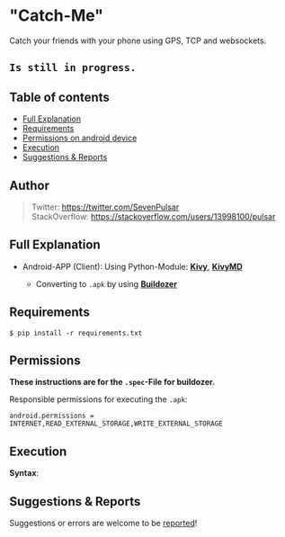 # "Catch-Me"

Catch your friends with your phone using GPS, TCP and websockets.

## <code>Is still in progress.</code>

## Table of contents

* [Full Explanation](#full-explanation)
* [Requirements](#requirements)
* [Permissions on android device](#permissions)
* [Execution](#execution)
* [Suggestions & Reports](#suggestions--reports)

## Author

> Twitter: https://twitter.com/SevenPulsar \
> StackOverflow: https://stackoverflow.com/users/13998100/pulsar 

## Full Explanation
    
- Android-APP (Client): Using Python-Module: [**Kivy**](https://kivy.org/#home), [**KivyMD**](https://kivymd.readthedocs.io/en/latest/)

    - Converting to <code>.apk</code> by using [**Buildozer**](https://buildozer.readthedocs.io/en/latest/)


## Requirements

    $ pip install -r requirements.txt
    
## Permissions

**These instructions are for the <code>.spec</code>-File for buildozer.**

Responsible permissions for executing the <code>.apk</code>:
    
    android.permissions = INTERNET,READ_EXTERNAL_STORAGE,WRITE_EXTERNAL_STORAGE
    
## Execution
 
 **Syntax**:

## Suggestions & Reports

Suggestions or errors are welcome to be [reported](https://github.com/Pulsar7/Catch-Me/issues)! 
